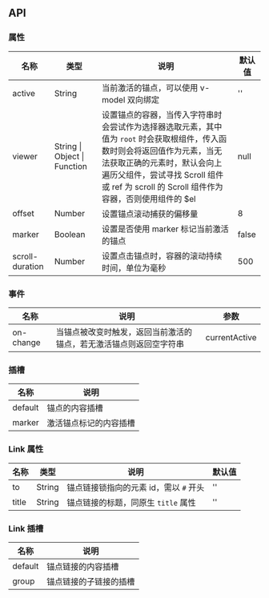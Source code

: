 ## API

### 属性

| 名称            | 类型                         | 说明                                                                                                                                                                                                                                                  | 默认值 |
| --------------- | ---------------------------- | ----------------------------------------------------------------------------------------------------------------------------------------------------------------------------------------------------------------------------------------------------- | ------ |
| active          | String                       | 当前激活的锚点，可以使用 v-model 双向绑定                                                                                                                                                                                                             | ''     |
| viewer          | String \| Object \| Function | 设置锚点的容器，当传入字符串时会尝试作为选择器选取元素，其中值为 `root` 时会获取根组件，传入函数时则会将返回值作为元素，当无法获取正确的元素时，默认会向上遍历父组件，尝试寻找 Scroll 组件或 ref 为 scroll 的 Scroll 组件作为容器，否则使用组件的 $el | null   |
| offset          | Number                       | 设置锚点滚动捕获的偏移量                                                                                                                                                                                                                              | 8      |
| marker          | Boolean                      | 设置是否使用 marker 标记当前激活的锚点                                                                                                                                                                                                                | false  |
| scroll-duration | Number                       | 设置点击锚点时，容器的滚动持续时间，单位为毫秒                                                                                                                                                                                                        | 500    |

### 事件

| 名称      | 说明                                                               | 参数          |
| --------- | ------------------------------------------------------------------ | ------------- |
| on-change | 当锚点被改变时触发，返回当前激活的锚点，若无激活锚点则返回空字符串 | currentActive |

### 插槽

| 名称    | 说明                   |
| ------- | ---------------------- |
| default | 锚点的内容插槽         |
| marker  | 激活锚点标记的内容插槽 |

### Link 属性

| 名称  | 类型   | 说明                                   | 默认值 |
| ----- | ------ | -------------------------------------- | ------ |
| to    | String | 锚点链接锁指向的元素 id，需以 `#` 开头 | ''     |
| title | String | 锚点链接的标题，同原生 `title` 属性    | ''     |

### Link 插槽

| 名称    | 说明                   |
| ------- | ---------------------- |
| default | 锚点链接的内容插槽     |
| group   | 锚点链接的子链接的插槽 |
